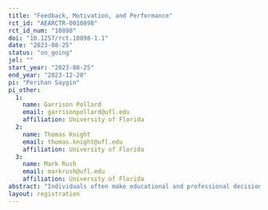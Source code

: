 ```yaml
---
title: "Feedback, Motivation, and Performance"
rct_id: "AEARCTR-0010898"
rct_id_num: "10898"
doi: "10.1257/rct.10898-1.1"
date: "2023-08-25"
status: "on_going"
jel: ""
start_year: "2023-08-25"
end_year: "2023-12-20"
pi: "Perihan Saygin"
pi_other:
  1:
    name: Garrison Pollard
    email: garrisonpollard@ufl.edu
    affiliation: University of Florida
  2:
    name: Thomas Knight
    email: thomas.knight@ufl.edu
    affiliation: University of Florida
  3:
    name: Mark Rush
    email: markrush@ufl.edu
    affiliation: University of Florida
abstract: "Individuals often make educational and professional decisions conditional on feedback of their performance. In educational settings, students receive grades as the primary source of feedback. These grades may impact how students choose to allocate their efforts, as well as influence future educational decisions (major, course enrollment, etc.). The most challenging issue in this line of research is the lack of a exogenous variation in feedback.  We aim to overcome this selection issue by adopting an experimental design in which we randomly assign graders of varying innate harshness (despite consistent guidelines) to blindly grade short essays in two large introductory economics courses. With this, we are able to analyze the causal effect of a grade’s harshness/lenience on students’ subsequent decisions and outcomes. We also measure students’ grade expectations (confidence) and track grade challenges, enabling us to characterize a potential casual channel (confidence) and identify heterogeneities in the resistance to feedback."
layout: registration
---
```


